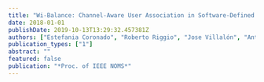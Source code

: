 ```yaml
---
title: "Wi-Balance: Channel-Aware User Association in Software-Defined Wi-Fi Networks"
date: 2018-01-01
publishDate: 2019-10-13T13:29:32.457381Z
authors: ["Estefania Coronado", "Roberto Riggio", "Jose Villalón", "Antonio Garrido"]
publication_types: ["1"]
abstract: ""
featured: false
publication: "*Proc. of IEEE NOMS*"
---
```


